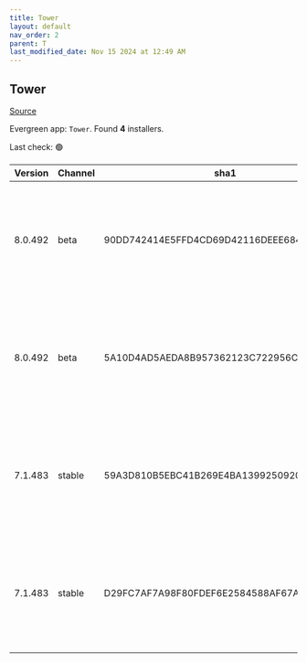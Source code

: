 ```yaml
---
title: Tower
layout: default
nav_order: 2
parent: T
last_modified_date: Nov 15 2024 at 12:49 AM
---
```


## Tower

[Source](https://www.git-tower.com/windows/)

Evergreen app: `Tower`. Found **4** installers.

Last check: 🟢

| Version | Channel | sha1                                     | Type | URI                                                                                                                                                  |
| ------- | ------- | ---------------------------------------- | ---- | ---------------------------------------------------------------------------------------------------------------------------------------------------- |
| 8.0.492 | beta    | 90DD742414E5FFD4CD69D42116DEEE6844FC6C32 | exe  | [https://www.git-tower.com/apps/tower3-win/492-cb21208b/Tower-8.0.492.exe](https://www.git-tower.com/apps/tower3-win/492-cb21208b/Tower-8.0.492.exe) |
| 8.0.492 | beta    | 5A10D4AD5AEDA8B957362123C722956C1C42E2D2 | msi  | [https://www.git-tower.com/apps/tower3-win/492-cb21208b/Tower-8.0.492.msi](https://www.git-tower.com/apps/tower3-win/492-cb21208b/Tower-8.0.492.msi) |
| 7.1.483 | stable  | 59A3D810B5EBC41B269E4BA1399250920AE2DE67 | exe  | [https://www.git-tower.com/apps/tower3-win/483-adc92b4f/Tower-7.1.483.exe](https://www.git-tower.com/apps/tower3-win/483-adc92b4f/Tower-7.1.483.exe) |
| 7.1.483 | stable  | D29FC7AF7A98F80FDEF6E2584588AF67AAFD6F95 | msi  | [https://www.git-tower.com/apps/tower3-win/483-adc92b4f/Tower-7.1.483.msi](https://www.git-tower.com/apps/tower3-win/483-adc92b4f/Tower-7.1.483.msi) |
